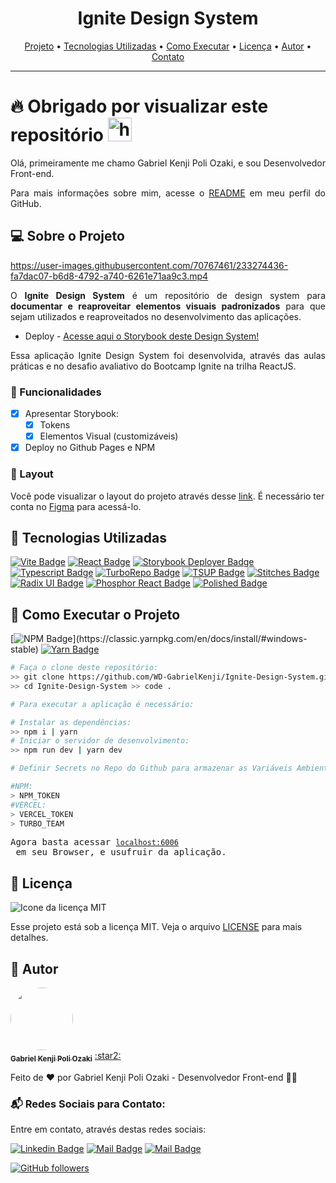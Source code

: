 <h1 align="center">
   Ignite Design System
</h1>

<div align="center">
 <a href="#projeto">Projeto</a> •
 <a href="#tecnologias">Tecnologias Utilizadas</a> •
 <a href="#execucao">Como Executar</a> •
 <a href="#licenca">Licença</a> •
 <a href="#autor">Autor</a> •
 <a href="#contato">Contato</a>
</div>

---

# :fire: Obrigado por visualizar este repositório <img src="https://user-images.githubusercontent.com/1303154/88677602-1635ba80-d120-11ea-84d8-d263ba5fc3c0.gif" width="38px" alt="hi">

<p align="justify"> Olá, primeiramente me chamo Gabriel Kenji Poli Ozaki, e sou Desenvolvedor Front-end. </p>

<p align="justify"> Para mais informações sobre mim, acesse o <a href="https://github.com/WD-GabrielKenji">README</a> em meu perfil do GitHub.</p>

## :computer: <strong id="projeto">Sobre o Projeto </strong>

https://user-images.githubusercontent.com/70767461/233274436-fa7dac07-b6d8-4792-a740-6261e71aa9c3.mp4

<p align="justify">O <strong>Ignite Design System</strong> é um repositório de design system para <strong>documentar e reaproveitar elementos visuais padronizados</strong> para que sejam utilizados e reaproveitados no desenvolvimento das aplicações.</p>

* Deploy - <a href="https://wd-gabrielkenji.github.io/Ignite-Design-System/">Acesse aqui o Storybook deste Design System!</a>

<p align="justify">Essa aplicação Ignite Design System foi desenvolvida, através das aulas práticas e no desafio avaliativo do Bootcamp Ignite na trilha ReactJS.</p>

### :pushpin: Funcionalidades

- [x] Apresentar Storybook:
  - [x] Tokens
  - [x] Elementos Visual (customizáveis)
- [x] Deploy no Github Pages e NPM

### :triangular_ruler: Layout

<p>Você pode visualizar o layout do projeto através desse <a href="https://www.figma.com/file/cowwFHJimoyQomSAynMjGz/Ignite-Call">link</a>. É necessário ter conta no <a href="https://www.figma.com/">Figma</a> para acessá-lo.</p>

## :rocket: <Strong id="tecnologias"> Tecnologias Utilizadas </Strong>

[![Vite Badge](https://img.shields.io/badge/-vite-9369FE?style=for-the-badge&labelColor=black&logo=vite)](https://vitejs.dev) [![React Badge](https://img.shields.io/badge/-React-61DBFB?style=for-the-badge&labelColor=black&logo=react&logoColor=61DBFB)](https://reactjs.org/) [![Storybook Deployer Badge](https://img.shields.io/badge/-Storybook_Deployer-DA3C71?style=for-the-badge&labelColor=black&logo=Storybook)](https://github.com/storybook-eol/storybook-deployer) [![Typescript Badge](https://img.shields.io/badge/-Typescript-007acc?style=for-the-badge&labelColor=black&logo=typescript&logoColor=007acc)](https://www.typescriptlang.org/) [![TurboRepo Badge](https://img.shields.io/badge/-TurboRepo-FF1E56?style=for-the-badge&labelColor=black&logo=turborepo)](https://turbo.build) [![TSUP Badge](https://img.shields.io/badge/-TSUP-CB4219?style=for-the-badge&labelColor=black&logo=tsup)](https://tsup.egoist.dev) [![Stitches Badge](https://img.shields.io/badge/-Stitches-202425?style=for-the-badge&labelColor=black&logo=stitches)](https://stitches.dev) [![Radix UI Badge](https://img.shields.io/badge/-Radix_UI-0C262A?style=for-the-badge&labelColor=black&logo=radixui)](https://www.radix-ui.com) [![Phosphor React Badge](https://img.shields.io/badge/-Phosphor_Icons-FFD171?style=for-the-badge&labelColor=black&logo=phosphoricons)](https://phosphoricons.com) [![Polished Badge](https://img.shields.io/badge/-Polished-51AE81?style=for-the-badge&labelColor=black&logo=polished)](https://polished.js.org/docs/) 

## :runner: <strong id="execucao"> Como Executar o Projeto </strong>

[![NPM Badge](https://img.shields.io/badge/npm-8.19.4_(Node_16)-brightgreen)](https://classic.yarnpkg.com/en/docs/install/#windows-stable) [![Yarn Badge](https://img.shields.io/badge/yarn-1.22.19-brightgreen)](https://classic.yarnpkg.com/en/docs/install/#windows-stable)

```bash
# Faça o clone deste repositório:
>> git clone https://github.com/WD-GabrielKenji/Ignite-Design-System.git
>> cd Ignite-Design-System >> code .
```
```bash
# Para executar a aplicação é necessário:

# Instalar as dependências: 
>> npm i | yarn
# Iniciar o servidor de desenvolvimento:
>> npm run dev | yarn dev
```
```bash
# Definir Secrets no Repo do Github para armazenar as Variáveis Ambiente, e insira códigos necessários em cada uma delas:

#NPM:
> NPM_TOKEN
#VERCEL:
> VERCEL_TOKEN
> TURBO_TEAM
```

<pre>Agora basta acessar <a href="http://localhost:6006" rel="nofollow"><code>localhost:6006</code></a> em seu Browser, e usufruir da aplicação.</pre>

## :closed_book: <strong id="licenca"> Licença </strong>

<img alt="Icone da licença MIT" src="https://img.shields.io/github/license/facebook/react" />

Esse projeto está sob a licença MIT. Veja o arquivo [LICENSE](LICENSE) para mais detalhes.

## :boy: <strong id="autor"> Autor </strong>

<a href="https://github.com/WD-GabrielKenji">
 <img style="border-radius: 50%;" src="https://avatars.githubusercontent.com/u/77596710?s=400&u=70de2ffcac45b9e0db00c828fe785d4a76ac3f65&v=4" width="100px;" alt=""/>
 <br />
 <sub><b>Gabriel Kenji Poli Ozaki</b></sub></a> <a href="https://github.com/WD-GabrielKenji" title="Perfil Github"> :star2: 
</a>

Feito de ❤️ por Gabriel Kenji Poli Ozaki - Desenvolvedor Front-end 👋🏽

### :mailbox_with_mail: <strong id="contato"> Redes Sociais para Contato: </strong>

<p> Entre em contato, através destas redes sociais: </p>

[![Linkedin Badge](https://img.shields.io/badge/-Gabriel_Kenji_Poli_Ozaki-0e76a8?style=flat&labelColor=0e76a8&logo=linkedin&logoColor=white)](https://www.linkedin.com/in/wdkenji/)  [![Mail Badge](https://img.shields.io/badge/-@kenji.dev-C63381?style=flat&labelColor=C63381&logo=instagram&logoColor=white)](https://www.instagram.com/kenji.dev/)  [![Mail Badge](https://img.shields.io/badge/-g.kenjiJSS-c0392b?style=flat&labelColor=c0392b&logo=gmail&logoColor=white)](mailto:g.kenjijss@gmail.com)

[![GitHub followers](https://img.shields.io/github/followers/WD-GabrielKenji.svg?style=social&label=Follow&maxAge=2592000)](https://github.com/WD-GabrielKenji)
